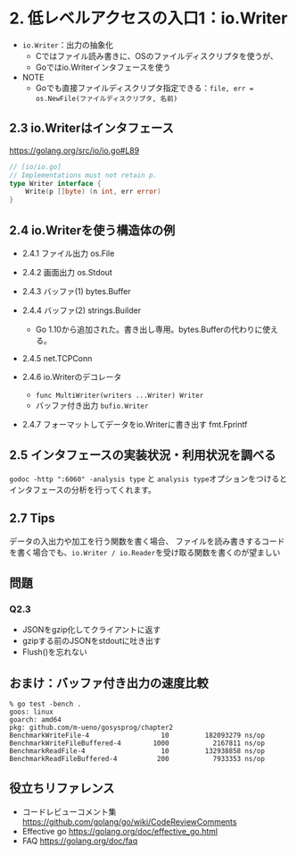 # 2. 低レベルアクセスの入口1：io.Writer

* `io.Writer`：出力の抽象化
    * Cではファイル読み書きに、OSのファイルディスクリプタを使うが、
    * Goではio.Writerインタフェースを使う
* NOTE
    * Goでも直接ファイルディスクリプタ指定できる：`file, err = os.NewFile(ファイルディスクリプタ, 名前)`

## 2.3 io.Writerはインタフェース

<https://golang.org/src/io/io.go#L89>

```go
// [io/io.go]
// Implementations must not retain p.
type Writer interface {
	Write(p []byte) (n int, err error)
}
```

## 2.4 io.Writerを使う構造体の例

* 2.4.1 ファイル出力 os.File
* 2.4.2 画面出力 os.Stdout
* 2.4.3 バッファ(1) bytes.Buffer
* 2.4.4 バッファ(2) strings.Builder
  * Go 1.10から追加された。書き出し専用。bytes.Bufferの代わりに使える。
* 2.4.5 net.TCPConn
* 2.4.6 io.Writerのデコレータ
    * `func MultiWriter(writers ...Writer) Writer`
    * バッファ付き出力 `bufio.Writer`

* 2.4.7 フォーマットしてデータをio.Writerに書き出す fmt.Fprintf

## 2.5 インタフェースの実装状況・利用状況を調べる

`godoc -http ":6060" -analysis type` と `analysis type`オプションをつけるとインタフェースの分析を行ってくれます。

## 2.7 Tips

データの入出力や加工を行う関数を書く場合、
ファイルを読み書きするコードを書く場合でも、`io.Writer / io.Reader`を受け取る関数を書くのが望ましい

## 問題

### Q2.3

* JSONをgzip化してクライアントに返す
* gzipする前のJSONをstdoutに吐き出す
* Flush()を忘れない

## おまけ：バッファ付き出力の速度比較

```
% go test -bench .
goos: linux
goarch: amd64
pkg: github.com/m-ueno/gosysprog/chapter2
BenchmarkWriteFile-4                  10         182093279 ns/op
BenchmarkWriteFileBuffered-4        1000           2167811 ns/op
BenchmarkReadFile-4                   10         132938858 ns/op
BenchmarkReadFileBuffered-4          200           7933353 ns/op
```

## 役立ちリファレンス

* コードレビューコメント集 <https://github.com/golang/go/wiki/CodeReviewComments>
* Effective go <https://golang.org/doc/effective_go.html>
* FAQ <https://golang.org/doc/faq>
